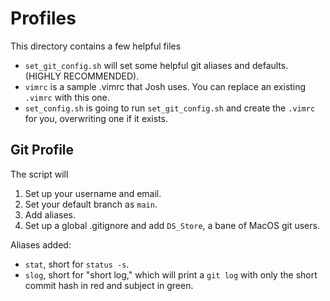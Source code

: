 # Profiles
This directory contains a few helpful files
- `set_git_config.sh` will set some helpful git aliases and defaults.
  (HIGHLY RECOMMENDED).
- `vimrc` is a sample .vimrc that Josh uses.
  You can replace an existing `.vimrc` with this one.
- `set_config.sh` is going to run `set_git_config.sh` and create the
  `.vimrc` for you, overwriting one if it exists.

## Git Profile
The script will 
1. Set up your username and email.
1. Set your default branch as `main`.
1. Add aliases.
1. Set up a global .gitignore and add `DS_Store`, a bane of MacOS git
   users.

Aliases added:
- `stat`, short for `status -s`.
- `slog`, short for "short log," which will print a `git log` with only the
  short commit hash in red and subject in green.
